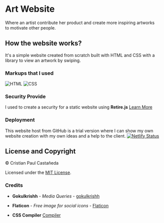 # Art Website

Where an artist contribute her product and create more inspiring artworks to motivate other people.

## How the website works?

It's a simple website created from scratch built with HTML and CSS with a library to view an artwork by swiping.

### Markups that I used
![HTML](https://img.icons8.com/color/30/html-filetype.png)
![CSS](https://img.icons8.com/color/30/css-filetype.png)

### Security Provide
I used to create a security for a static website using **Retire.js**
[Learn More](https://retirejs.github.io/retire.js/)

### Deployment

This website host from GitHub is a trial version where I can show my own website creation with my own ideas and a help to the client.
[![Netlify Status](https://api.netlify.com/api/v1/badges/aba204da-4504-430a-b581-eac4d1f5c49c/deploy-status)](https://app.netlify.com/sites/marichugalleria/deploys)

## License and Copyright

 © Cristian Paul Castañeda

 Licensed under the [MIT License](LICENSE).

### Credits

* **Gokulkrishh** - *Media Queries* - [gokulkrishh](https://gist.github.com/gokulkrishh/242e68d1ee94ad05f488)
* **Flaticon** - *Free image for social icons* - [Flaticon](https://www.flaticon.com/)

* **CSS Compiler** [Compiler](https://www.cssportal.com/css-optimize/)  
